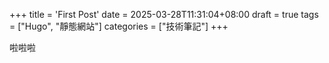 +++
title = 'First Post'
date = 2025-03-28T11:31:04+08:00
draft = true
tags =  ["Hugo", "靜態網站"]
categories  = ["技術筆記"]
+++

啦啦啦

